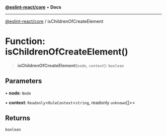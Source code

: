 [**@eslint-react/core**](../README.md) • **Docs**

***

[@eslint-react/core](../README.md) / isChildrenOfCreateElement

# Function: isChildrenOfCreateElement()

> **isChildrenOfCreateElement**(`node`, `context`): `boolean`

## Parameters

• **node**: `Node`

• **context**: `Readonly`\<`RuleContext`\<`string`, readonly `unknown`[]\>\>

## Returns

`boolean`
